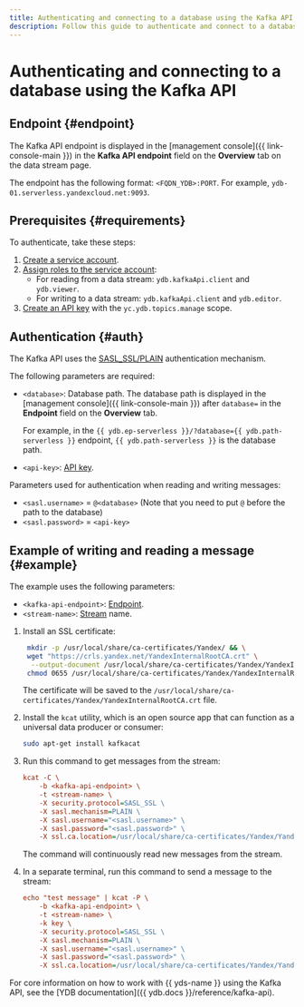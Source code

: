 ```yaml
---
title: Authenticating and connecting to a database using the Kafka API
description: Follow this guide to authenticate and connect to a database using the Kafka API.
---
```


# Authenticating and connecting to a database using the Kafka API

## Endpoint {#endpoint}

The Kafka API endpoint is displayed in the [management console]({{ link-console-main }}) in the **Kafka API endpoint** field on the **Overview** tab on the data stream page.

The endpoint has the following format: `<FQDN_YDB>:PORT`. For example, `ydb-01.serverless.yandexcloud.net:9093`.

## Prerequisites {#requirements}

To authenticate, take these steps:

1. [Create a service account](../../iam/operations/sa/create).
1. [Assign roles to the service account](../../iam/operations/sa/assign-role-for-sa):
   * For reading from a data stream: `ydb.kafkaApi.client` and `ydb.viewer`.
   * For writing to a data stream: `ydb.kafkaApi.client` and `ydb.editor`.
1. [Create an API key](../../iam/operations/api-key/create) with the `yc.ydb.topics.manage` scope.


## Authentication {#auth}

The Kafka API uses the [SASL_SSL/PLAIN](https://docs.confluent.io/platform/current/kafka/authentication_sasl/authentication_sasl_plain.html#kafka-sasl-auth-plain) authentication mechanism.

The following parameters are required:

* `<database>`: Database path. The database path is displayed in the [management console]({{ link-console-main }}) after `database=` in the **Endpoint** field on the **Overview** tab.

    For example, in the `{{ ydb.ep-serverless }}/?database={{ ydb.path-serverless }}` endpoint, `{{ ydb.path-serverless }}` is the database path.

* `<api-key>`: [API key](../../iam/concepts/authorization/api-key).

Parameters used for authentication when reading and writing messages:

* `<sasl.username>` = `@<database>` (Note that you need to put `@` before the path to the database)
* `<sasl.password>` = `<api-key>`

## Example of writing and reading a message {#example}

The example uses the following parameters:

 * `<kafka-api-endpoint>`: [Endpoint](#endpoint).
 * `<stream-name>`: [Stream](../concepts/glossary.md#stream-concepts) name.

1. Install an SSL certificate:

   ```bash
    mkdir -p /usr/local/share/ca-certificates/Yandex/ && \
    wget "https://crls.yandex.net/YandexInternalRootCA.crt" \
     --output-document /usr/local/share/ca-certificates/Yandex/YandexInternalRootCA.crt && \
    chmod 0655 /usr/local/share/ca-certificates/Yandex/YandexInternalRootCA.crt
   ```

   The certificate will be saved to the `/usr/local/share/ca-certificates/Yandex/YandexInternalRootCA.crt` file.

1. Install the `kcat` utility, which is an open source app that can function as a universal data producer or consumer:

   ```bash
   sudo apt-get install kafkacat
   ```

1. Run this command to get messages from the stream:

    ```ini
    kcat -C \
        -b <kafka-api-endpoint> \
        -t <stream-name> \
        -X security.protocol=SASL_SSL \
        -X sasl.mechanism=PLAIN \
        -X sasl.username="<sasl.username>" \
        -X sasl.password="<sasl.password>" \
        -X ssl.ca.location=/usr/local/share/ca-certificates/Yandex/YandexInternalRootCA.crt -Z
    ```

    The command will continuously read new messages from the stream.

1. In a separate terminal, run this command to send a message to the stream:

    ```ini
    echo "test message" | kcat -P \
        -b <kafka-api-endpoint> \
        -t <stream-name> \
        -k key \
        -X security.protocol=SASL_SSL \
        -X sasl.mechanism=PLAIN \
        -X sasl.username="<sasl.username>" \
        -X sasl.password="<sasl.password>" \
        -X ssl.ca.location=/usr/local/share/ca-certificates/Yandex/YandexInternalRootCA.crt -Z
    ```

For core information on how to work with {{ yds-name }} using the Kafka API, see the [YDB documentation]({{ ydb.docs }}/reference/kafka-api).
